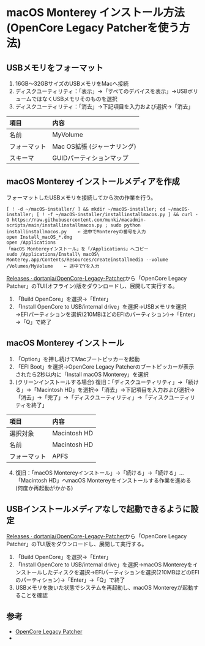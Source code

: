 # macOS Monterey インストール方法 (OpenCore Legacy Patcherを使う方法)

## USBメモリをフォーマット

1. 16GB～32GBサイズのUSBメモリをMacへ接続
2. ディスクユーティリティ：「表示」→「すべてのデバイスを表示」→USBボリュームではなくUSBメモリそのものを選択
3. ディスクユーティリティ：「消去」→下記項目を入力および選択→「消去」

|項目|内容|
|:---|:---|
|名前|MyVolume|
|フォーマット|Mac OS拡張 (ジャーナリング)|
|スキーマ|GUIDパーティションマップ|

## macOS Monterey インストールメディアを作成

フォーマットしたUSBメモリを接続してから次の作業を行う。

    [ ! -d ~/macOS-installer/ ] && mkdir ~/macOS-installer; cd ~/macOS-installer; [ ! -f ~/macOS-installer/installinstallmacos.py ] && curl -O https://raw.githubusercontent.com/munki/macadmin-scripts/main/installinstallmacos.py ; sudo python installinstallmacos.py	← 途中でMontereyの番号を入力
    open Install_macOS_*.dmg
    open /Applications
    「macOS Montereyインストール」を「/Applications」へコピー
    sudo /Applications/Install\ macOS\ Monterey.app/Contents/Resources/createinstallmedia --volume /Volumes/MyVolume	← 途中でYを入力

[Releases · dortania/OpenCore\-Legacy\-Patcher](https://github.com/dortania/Opencore-Legacy-Patcher/releases)から「OpenCore Legacy Patcher」のTUI(オフライン)版をダウンロードし、展開して実行する。

1. 「Build OpenCore」を選択→「Enter」
2. 「Install OpenCore to USB/internal drive」を選択→USBメモリを選択→EFIパーティションを選択(210MBほどのEFIのパーティション)→「Enter」→「Q」で終了

## macOS Monterey インストール

1. 「Option」を押し続けてMacブートピッカーを起動
2. 「EFI Boot」を選択→OpenCore Legacy Patcherのブートピッカーが表示されたら2秒以内に「Install macOS Monterey」を選択
3. (クリーンインストールする場合) 復旧：「ディスクユーティリティ」→「続ける」→「Macintosh HD」を選択→「消去」→下記項目を入力および選択→「消去」→「完了」→「ディスクユーティリティ」→「ディスクユーティリティを終了」

|項目|内容|
|:---|:---|
|選択対象|Macintosh HD|
|名前|Macintosh HD|
|フォーマット|APFS|

4. 復旧：「macOS Montereyインストール」→「続ける」→「続ける」…　「Macintosh HD」へmacOS Montereyをインストールする作業を進める (何度か再起動がかかる)

## USBインストールメディアなしで起動できるように設定

[Releases · dortania/OpenCore\-Legacy\-Patcher](https://github.com/dortania/Opencore-Legacy-Patcher/releases)から「OpenCore Legacy Patcher」のTUI版をダウンロードし、展開して実行する。

1. 「Build OpenCore」を選択→「Enter」
2. 「Install OpenCore to USB/internal drive」を選択→macOS Montereyをインストールしたディスクを選択→EFIパーティションを選択(210MBほどのEFIのパーティション)→「Enter」→「Q」で終了
3. USBメモリを抜いた状態でシステムを再起動し、macOS Montereyが起動することを確認

## 参考

- [OpenCore Legacy Patcher](https://dortania.github.io/OpenCore-Legacy-Patcher/) 
- []()
